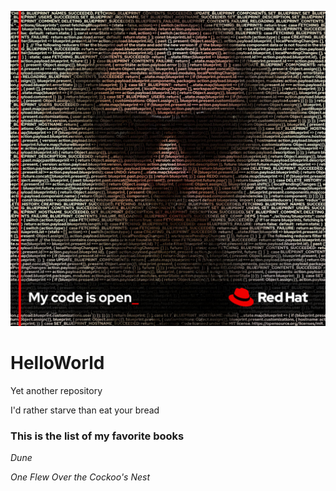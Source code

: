 ![headshot](github_avatar.jpg)

# HelloWorld
Yet another repository

I'd rather starve than eat your bread

### This is the list of my favorite books
*Dune*

_One Flew Over the Cockoo's Nest_
